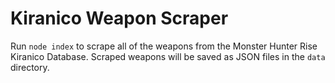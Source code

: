 # Kiranico Weapon Scraper
Run `node index` to scrape all of the weapons from the Monster Hunter Rise Kiranico Database. Scraped weapons will be saved as JSON files in the `data` directory.